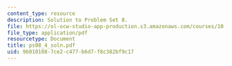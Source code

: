 ```yaml
---
content_type: resource
description: Solution to Problem Set 8.
file: https://ol-ocw-studio-app-production.s3.amazonaws.com/courses/10-40-chemical-engineering-thermodynamics-fall-2003/9b0101087ce2c477b6d7f8c382bf9c17_ps08_4_soln.pdf
file_type: application/pdf
resourcetype: Document
title: ps08_4_soln.pdf
uid: 9b010108-7ce2-c477-b6d7-f8c382bf9c17
---
```

